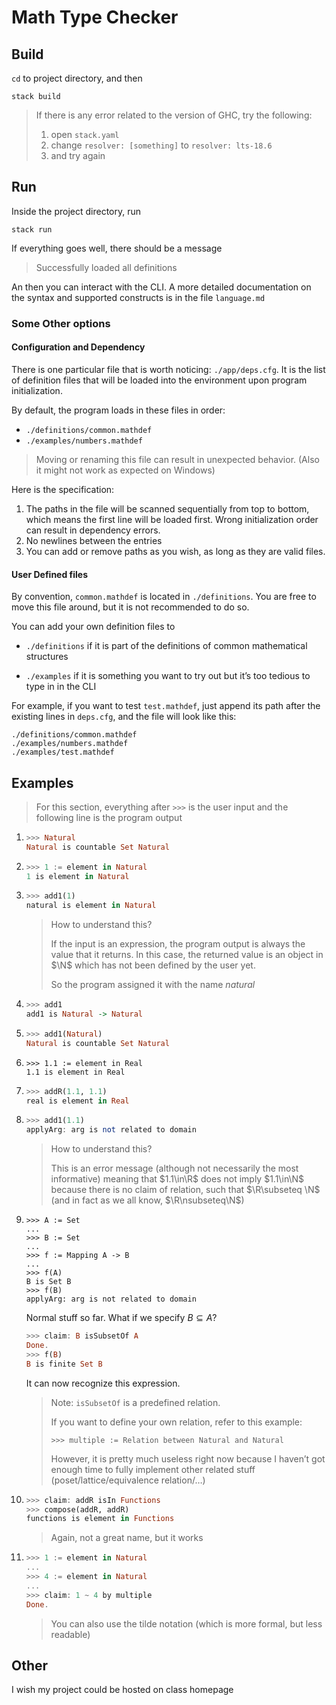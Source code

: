 # Math Type Checker

## Build

`cd` to project directory, and then

```
stack build
```

>  If there is any error related to the version of GHC, try the following:
>
> 1. open `stack.yaml`
> 2. change `resolver: [something]` to `resolver: lts-18.6`
> 3. and try again 

## Run

Inside the project directory, run

```
stack run
```

If everything goes well, there should be a message

> Successfully loaded all definitions

An then you can interact with the CLI. A more detailed documentation on the syntax and supported constructs is in the file `language.md`

### Some Other options

#### Configuration and Dependency

There is one particular file that is worth noticing: `./app/deps.cfg`. It is the list of definition files that will be loaded into the environment upon program initialization. 

By default, the program loads in these files in order:

- `./definitions/common.mathdef`
- `./examples/numbers.mathdef`

> Moving or renaming this file can result in unexpected behavior. (Also it might not work as expected on Windows)

Here is the specification:

1. The paths in the file will be scanned sequentially from top to bottom, which means the first line will be loaded first. Wrong initialization order can result in dependency errors. 
2. No newlines between the entries
3. You can add or remove paths as you wish, as long as they are valid files. 

#### User Defined files

By convention, `common.mathdef` is located in `./definitions`. You are free to move this file around, but it is not recommended to do so. 

You can add your own definition files to 

- `./definitions` if it is part of the definitions of common mathematical structures

- `./examples` if it is something you want to try out but it’s too tedious to type in in the CLI

For example, if you want to test `test.mathdef`, just append its path after the existing lines in `deps.cfg`, and the file will look like this:

```
./definitions/common.mathdef
./examples/numbers.mathdef
./examples/test.mathdef
```

## Examples

> For this section, everything after `>>>` is the user input and the following line is the program output

1. ```haskell
   >>> Natural
   Natural is countable Set Natural
   ```

2. ```haskell
   >>> 1 := element in Natural
   1 is element in Natural
   ```

3. ```haskell
   >>> add1(1)
   natural is element in Natural
   ```

   > How to understand this?
   >
   > If the input is an expression, the program output is always the value that it returns. In this case, the returned value is an object in $\N$ which has not been defined by the user yet. 
   >
   > So the program assigned it with the name *natural*

4. ```haskell
   >>> add1
   add1 is Natural -> Natural
   ```

5. ```haskell
   >>> add1(Natural)
   Natural is countable Set Natural
   ```

6. ```
   >>> 1.1 := element in Real
   1.1 is element in Real
   ```

7. ```haskell
   >>> addR(1.1, 1.1)
   real is element in Real
   ```

8. ```haskell
   >>> add1(1.1)
   applyArg: arg is not related to domain
   ```

   > How to understand this?
   >
   > This is an error message (although not necessarily the most informative) meaning that $1.1\in\R$ does not imply $1.1\in\N$ because there is no claim of relation, such that $\R\subseteq \N$ (and in fact as we all know, $\R\nsubseteq\N$)

9. ```
   >>> A := Set
   ...
   >>> B := Set
   ...
   >>> f := Mapping A -> B
   ...
   >>> f(A)
   B is Set B
   >>> f(B)
   applyArg: arg is not related to domain
   ```

   Normal stuff so far. What if we specify $B\subseteq A$?

   ```haskell
   >>> claim: B isSubsetOf A
   Done.
   >>> f(B)
   B is finite Set B
   ```

   It can now recognize this expression. 

   > Note: `isSubsetOf` is a predefined relation. 
   >
   > If you want to define your own relation, refer to this example: 
   >
   > ```
   > >>> multiple := Relation between Natural and Natural
   > ```
   >
   > However, it is pretty much useless right now because I haven’t got enough time to fully implement other related stuff (poset/lattice/equivalence relation/…)

10. ```haskell
    >>> claim: addR isIn Functions
    >>> compose(addR, addR)
    functions is element in Functions
    ```

    > Again, not a great name, but it works

11. ```haskell
    >>> 1 := element in Natural
    ...
    >>> 4 := element in Natural
    ...
    >>> claim: 1 ~ 4 by multiple
    Done.
    ```

    > You can also use the tilde notation (which is more formal, but less readable)

## Other

I wish my project could be hosted on class homepage
